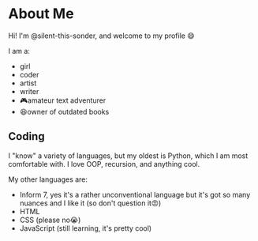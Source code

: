 # About Me
Hi! I'm @silent-this-sonder, and welcome to my profile 😄

I am a:
- girl
- coder
- artist
- writer
- 🎮amateur text adventurer
- 😆owner of outdated books

## Coding
I "know" a variety of languages, but my oldest is Python, which I am most comfortable with.  I love OOP, recursion, and anything cool.

My other languages are:
- Inform 7, yes it's a rather unconventional language but it's got so many nuances and I like it (so don't question it😠)
- HTML
- CSS (please no😭)
- JavaScript (still learning, it's pretty cool)
